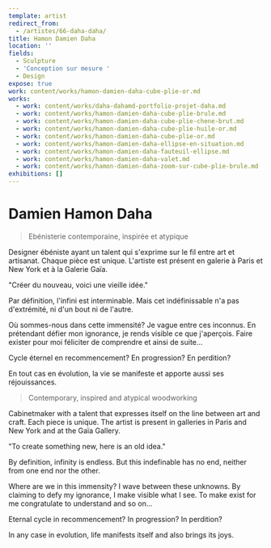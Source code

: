 ```yaml
---
template: artist
redirect_from:
  - /artistes/66-daha-daha/
title: Hamon Damien Daha
location: ''
fields:
  - Sculpture
  - 'Conception sur mesure '
  - Design
expose: true
work: content/works/hamon-damien-daha-cube-plie-or.md
works:
  - work: content/works/daha-dahamd-portfolio-projet-daha.md
  - work: content/works/hamon-damien-daha-cube-plie-brule.md
  - work: content/works/hamon-damien-daha-cube-plie-chene-brut.md
  - work: content/works/hamon-damien-daha-cube-plie-huile-or.md
  - work: content/works/hamon-damien-daha-cube-plie-or.md
  - work: content/works/hamon-damien-daha-ellipse-en-situation.md
  - work: content/works/hamon-damien-daha-fauteuil-ellipse.md
  - work: content/works/hamon-damien-daha-valet.md
  - work: content/works/hamon-damien-daha-zoom-sur-cube-plie-brule.md
exhibitions: []
---
```


# Damien Hamon Daha

> Ebénisterie contemporaine, inspirée et atypique

Designer ébéniste ayant un talent qui s'exprime sur le fil entre art et artisanat. Chaque pièce est unique. L'artiste est présent en galerie à Paris et New York et à la Galerie Gaïa.

"Créer du nouveau, voici une vieille idée."

Par définition, l'infini est interminable. Mais cet indéfinissable n'a pas d'extrémité, ni d'un bout ni de l'autre.

Où sommes-nous dans cette immensité? Je vague entre ces inconnus. En prétendant défier mon ignorance, je rends visible ce que j'aperçois. Faire exister pour moi féliciter de comprendre et ainsi de suite…

Cycle éternel en recommencement? En progression? En perdition?

En tout cas en évolution, la vie se manifeste et apporte aussi ses réjouissances.

> Contemporary, inspired and atypical woodworking

Cabinetmaker with a talent that expresses itself on the line between art and craft. Each piece is unique. The artist is present in galleries in Paris and New York and at the Gaïa Gallery.

"To create something new, here is an old idea."

By definition, infinity is endless. But this indefinable has no end, neither from one end nor the other.

Where are we in this immensity? I wave between these unknowns. By claiming to defy my ignorance, I make visible what I see. To make exist for me congratulate to understand and so on...

Eternal cycle in recommencement? In progression? In perdition?

In any case in evolution, life manifests itself and also brings its joys.
